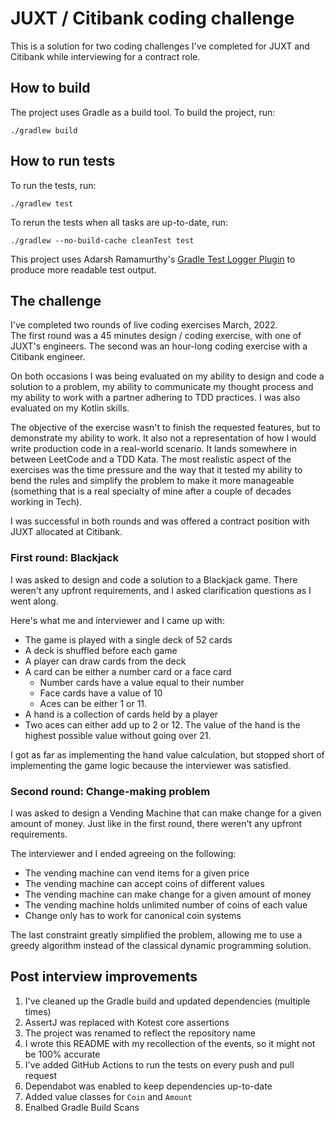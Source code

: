 # JUXT / Citibank coding challenge

This is a solution for two coding challenges I've completed for JUXT and Citibank while interviewing for a contract
role.

## How to build

The project uses Gradle as a build tool. To build the project, run:

    ./gradlew build

## How to run tests

To run the tests, run:

    ./gradlew test

To rerun the tests when all tasks are up-to-date, run:

    ./gradlew --no-build-cache cleanTest test

This project uses Adarsh Ramamurthy's [Gradle Test Logger Plugin](https://github.com/radarsh/gradle-test-logger-plugin)
to produce more readable test output.

## The challenge

I've completed two rounds of live coding exercises March, 2022.  
The first round was a 45 minutes design / coding exercise, with one of JUXT's engineers.
The second was an hour-long coding exercise with a Citibank engineer.

On both occasions I was being evaluated on my ability to design and code a solution to a problem, my ability to
communicate my thought process and my ability to work with a partner adhering to TDD practices. I was also evaluated on
my Kotlin skills.

The objective of the exercise wasn't to finish the requested features, but to demonstrate my ability to work. It also
not a representation of how I would write production code in a real-world scenario. It lands somewhere in between
LeetCode and a TDD Kata. The most realistic aspect of the exercises was the time pressure and the way that it tested my
ability to bend the rules and simplify the problem to make it more manageable (something that is a real specialty of
mine after a couple of decades working in Tech).

I was successful in both rounds and was offered a contract position with JUXT allocated at Citibank.

### First round: Blackjack

I was asked to design and code a solution to a Blackjack game. There weren't any upfront requirements, and I asked
clarification questions as I went along.

Here's what me and interviewer and I came up with:

* The game is played with a single deck of 52 cards
* A deck is shuffled before each game
* A player can draw cards from the deck
* A card can be either a number card or a face card
    * Number cards have a value equal to their number
    * Face cards have a value of 10
    * Aces can be either 1 or 11.
* A hand is a collection of cards held by a player
* Two aces can either add up to 2 or 12. The value of the hand is the highest possible value without going over 21.

I got as far as implementing the hand value calculation, but stopped short of implementing the game logic because the
interviewer was satisfied.

### Second round: Change-making problem

I was asked to design a Vending Machine that can make change for a given amount of money.
Just like in the first round, there weren't any upfront requirements.

The interviewer and I ended agreeing on the following:

* The vending machine can vend items for a given price
* The vending machine can accept coins of different values
* The vending machine can make change for a given amount of money
* The vending machine holds unlimited number of coins of each value
* Change only has to work for canonical coin systems

The last constraint greatly simplified the problem, allowing me to use a greedy algorithm instead of the classical
dynamic programming solution.

## Post interview improvements

1. I've cleaned up the Gradle build and updated dependencies (multiple times)
2. AssertJ was replaced with Kotest core assertions
3. The project was renamed to reflect the repository name
4. I wrote this README with my recollection of the events, so it might not be 100% accurate
5. I've added GitHub Actions to run the tests on every push and pull request
6. Dependabot was enabled to keep dependencies up-to-date
7. Added value classes for `Coin` and `Amount`
8. Enalbed Gradle Build Scans
